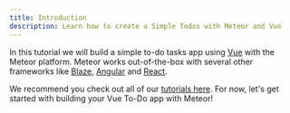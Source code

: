 ```yaml
---
title: Introduction
description: Learn how to create a Simple Todos with Meteor and Vue
---
```


In this tutorial we will build a simple to-do tasks app using [Vue](https://vuejs.org/) with the Meteor platform. Meteor works out-of-the-box with several other frameworks like [Blaze](https://guide.meteor.com/blaze.html), [Angular](https://guide.meteor.com/angular.html) and [React](https://guide.meteor.com/react.html). 

We recommend you check out all of our [tutorials here](https://www.meteor.com/tutorials). For now, let's get started with building your Vue To-Do app with Meteor!
